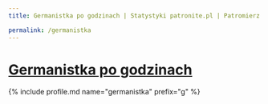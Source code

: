 ```yaml
---
title: Germanistka po godzinach | Statystyki patronite.pl | Patromierz

permalink: /germanistka
---
```


# [Germanistka po godzinach](https://patronite.pl/germanistka)

{% include profile.md name="germanistka" prefix="g" %}
